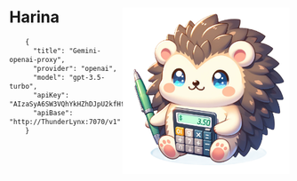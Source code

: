 
<h1>
<img src="https://raw.githubusercontent.com/Sunwood-ai-labs/Harina/main/docs/harina_icon.png" height=300px align="right"/>
Harina
</h1>

```
    {
      "title": "Gemini-openai-proxy",
      "provider": "openai",
      "model": "gpt-3.5-turbo",
      "apiKey": "AIzaSyA6SW3VQhYkHZhDJpU2kfHf15ATH9lYwTE",
      "apiBase": "http://ThunderLynx:7070/v1"
    }
    
```
